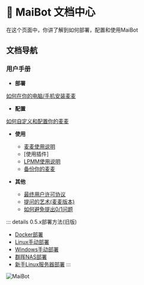 # 📄 MaiBot 文档中心

在这个页面中，你讲了解到如何部署，配置和使用MaiBot

## 文档导航

### 用户手册

- **部署**

[如何在你的电脑/手机安装麦麦](/manual/deployment/)

- **配置**

[如何自定义和配置你的麦麦](/manual/configuration/)

- **使用**
  - [麦麦使用说明](/manual/usage/)
  - [使用插件]
  - [LPMM使用说明](/manual/usage/lpmm)
  - [备份你的麦麦](/manual/usage/backup)


- **其他**
  - [最终用户许可协议](/manual/other/EULA)
  - [提问的艺术(麦麦版本)](/manual/other/ask_art)
  - [如何避免提出0/1问题](/manual/other/questions-with-yes-or-no-answers)

::: details 0.5.x部署方法(旧版)
  - [Docker部署](/manual/deployment/old/docker_deploy)
  - [Linux手动部署](/manual/deployment/old/manual_deploy_linux)
  - [Windows手动部署](/manual/deployment/old/manual_deploy_windows)
  - [群晖NAS部署](/manual/deployment/old/synology_deploy)
  - [新手Linux服务器部署](/manual/deployment/old/linux_deploy_guide_for_beginners)
:::

![MaiBot](/avatars/MaiM.png)
